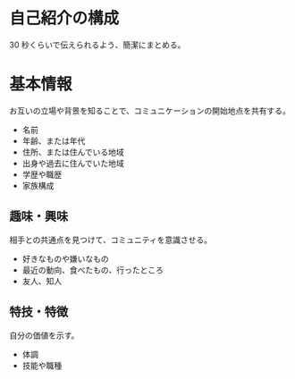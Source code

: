 # 自己紹介の構成

30 秒くらいで伝えられるよう、簡潔にまとめる。

# 基本情報

お互いの立場や背景を知ることで、コミュニケーションの開始地点を共有する。

-   名前
-   年齢、または年代
-   住所、または住んでいる地域
-   出身や過去に住んでいた地域
-   学歴や職歴
-   家族構成

## 趣味・興味

相手との共通点を見つけて、コミュニティを意識させる。

-   好きなものや嫌いなもの
-   最近の動向、食べたもの、行ったところ
-   友人、知人

## 特技・特徴

自分の価値を示す。

-   体調
-   技能や職種
